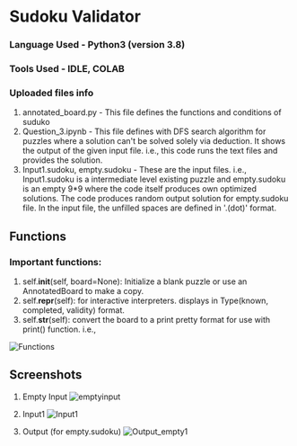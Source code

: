 # Sudoku Validator

### Language Used - Python3 (version 3.8)
### Tools Used - IDLE, COLAB
### Uploaded files info

1. annotated_board.py - This file defines the functions and conditions of suduko
2. Question_3.ipynb - This file defines with DFS search algorithm for puzzles where a solution can't be solved solely via deduction. It shows the output of the given input file. i.e., this code runs the text files and provides the solution.
3.  Input1.sudoku, empty.sudoku - These are the input files. i.e., Input1.sudoku is a intermediate level existing puzzle and empty.sudoku is an empty 9*9 where the code itself produces own optimized solutions. The code produces random output solution for empty.sudoku file. In the input file, the unfilled spaces are defined in '.(dot)' format.

## Functions
### Important functions:

1. self.__init__(self, board=None): Initialize a blank puzzle or use an AnnotatedBoard to make a copy.
2. self.__repr__(self): for interactive interpreters. displays in Type(known, completed, validity) format.
3. self.__str__(self): convert the board to a print pretty format for use with print() function. i.e.,

![Functions](https://user-images.githubusercontent.com/59074144/117331253-3450f800-aeb4-11eb-877c-7ef12674abd5.png)


## Screenshots

1. Empty Input
![emptyinput](https://user-images.githubusercontent.com/59074144/116353415-5abbc700-a814-11eb-82ad-24553e3a67c4.png)

2. Input1 
![Input1](https://user-images.githubusercontent.com/59074144/116353552-9a82ae80-a814-11eb-81b5-26b697a34c49.png)

3. Output (for empty.sudoku)
![Output_empty1](https://user-images.githubusercontent.com/59074144/116353958-55ab4780-a815-11eb-9002-48f476075e04.png)



